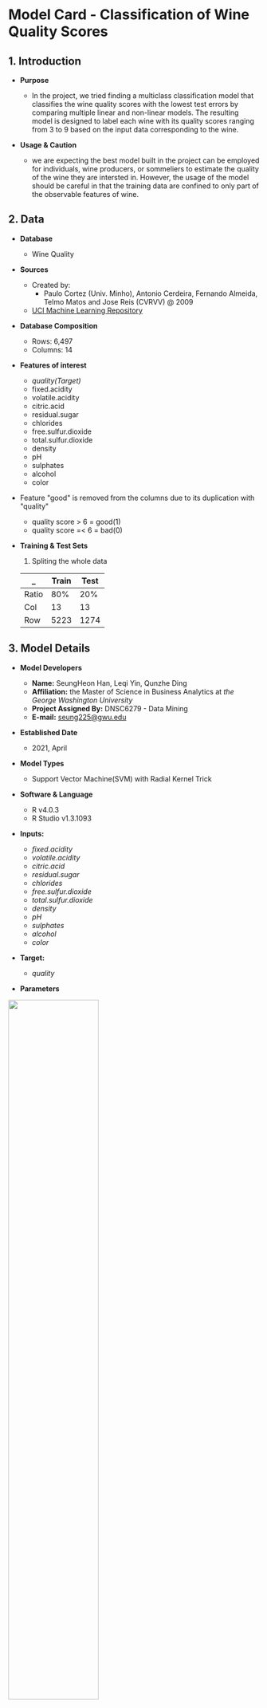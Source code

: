 # Model Card - Classification of Wine Quality Scores

## 1. Introduction

   * **Purpose**
 
     - In the project, we tried finding a multiclass classification model that classifies the wine quality scores with the lowest test errors by comparing multiple linear and non-linear models. The resulting model is designed to label each wine with its quality scores ranging from 3 to 9 based on the input data corresponding to the wine.

   * **Usage & Caution** 
  
     - we are expecting the best model built in the project can be employed for individuals, wine producers, or sommeliers to estimate the quality of the wine they are intersted in. However, the usage of the model should be careful in that the training data are confined to only part of the observable features of wine.

## 2. Data

  * **Database**
    
    - Wine Quality

  * **Sources** 
    
    - Created by: 
      - Paulo Cortez (Univ. Minho), Antonio Cerdeira, Fernando Almeida, Telmo Matos and Jose Reis (CVRVV) @ 2009
    - [UCI Machine Learning Repository](https://archive.ics.uci.edu/ml/datasets/Wine+Quality)

  * **Database Composition**
    
    - Rows: 6,497
    - Columns: 14

  * **Features of interest**
    
    - *quality(Target)*
    - fixed.acidity      
    - volatile.acidity 
    - citric.acid   
    - residual.sugar    
    - chlorides         
    - free.sulfur.dioxide 
    - total.sulfur.dioxide
    - density      
    - pH            
    - sulphates        
    - alcohol                     
    - color  

  * Feature "good" is removed from the columns due to its duplication with "quality"
    - quality score > 6 = good(1)
    - quality score =< 6 = bad(0)
 
  * **Training & Test Sets**
  
    1. Spliting the whole data

      _  |  Train  |  Test 
    -----|---------|---------
    Ratio | 80% | 20%
    Col | 13 | 13
    Row | 5223 | 1274
  
  
## 3. Model Details
  
  * **Model Developers** 
    - **Name:** SeungHeon Han, Leqi Yin, Qunzhe Ding 
    - **Affiliation:** the Master of Science in Business Analytics at *the George Washington University*
    - **Project Assigned By:** DNSC6279 - Data Mining
    - **E-mail:** seung225@gwu.edu
    
  * **Established Date**
    - 2021, April
 
  * **Model Types**
    - Support Vector Machine(SVM) with Radial Kernel Trick
      

  * **Software & Language**
    - R v4.0.3
    - R Studio v1.3.1093
  
  * **Inputs:**
    - *fixed.acidity*    
    - *volatile.acidity* 
    - *citric.acid*   
    - *residual.sugar*    
    - *chlorides*        
    - *free.sulfur.dioxide*
    - *total.sulfur.dioxide*
    - *density*    
    - *pH*            
    - *sulphates*        
    - *alcohol*                     
    - *color* 

  * **Target:**
    - *quality*

  * **Parameters**
   
   <img src=https://github.com/hshehjue/Project_Data_Mining/blob/main/Supervised_Learning/Wine_Quality/images/svm_r.png width=60% height=60%>
  
    - Cost = 100
    - Gamma = 1


## 4. Quantitative Analysis

### **4.1 Model Performance** 
* **Metrics**
  - Sensitivity 
    - True Positive / (True Positive + False Negative)  
  - Benchmark values
    - the proportion of the number of observations of test set response by each class to the total number of the observations of the test set response. 
  - Accuracy
    - (True Positive + True Negative) / (True Positive + True Negative + False Positive + False Negative)
  - Error
    - 1 - Accuracy

* **ON TEST DATA SET**
  
  - **Confusion Matrix**
   
   <img src=https://github.com/hshehjue/Project_Data_Mining/blob/main/Supervised_Learning/Wine_Quality/images/Confusion_svm_r.png width=50% height=50%>

  - **Sensitivity**
    
    3 | 4 | 5 | 6 | 7 | 8 | 9 
    ---|---|---|---|---|---|---
    0.000|0.133|0.714|0.746|0.617|0.378|NaN
    
  - **Benchmark**  
    
    3 | 4 | 5 | 6 | 7 | 8 | 9 
    ---|---|---|---|---|---|---
    0.0016|0.0353|0.3155|0.4568|0.1617|0.0290|0.0000
 
     - According to the sensitivity, the quality score 4, 5, 6, 7, 8 are relatively well classified when compared with the benchmark. The class 3 which has been trained with very small number of training observations demonstrates unsatisfactory accuracy. In the case of the class 9, the number of its observations is too small to be assigned to the test set.

  - **Accuracy**
    
    - Accuracy = 0.6813
    - The overall accuracy of the SVM model with radial kernel is about 68.13%
    
  - **Test Error**
    
    - 1 - Accuracy = 0.3187
    - The test error produced by the fitted SVM model with radial kernel is approximately 31.87%

### **4.2 Kernel**
   
   - *Pairs of variables with the seven classes of “quality”*

   <img src=https://github.com/hshehjue/Project_Data_Mining/blob/main/Supervised_Learning/Wine_Quality/images/svm_r_pre.png width=90% height=90%>
   
    - X-axis and Y-axis correspond to the different pairs of the independent variables and the seven distinct quality scores 
      are differentiated with different point colors. The distributions of the seven quality labels between different pairs of predictors 
      seem hard to be dissected by linear decision boundary through the one-versus-one approach. 
      Under the circumstances, the quality labels should be better to be classified by SVM models with radial and polynomial kernels.

    - Taking radial kernel here 


### **4.3 Model Debugging** 
   
   * **Remediation: Removing Outliers**
     
     - Box plots by columns before removing outliers
        
     <img src=https://github.com/hshehjue/Project_Data_Mining/blob/main/Supervised_Learning/Wine_Quality/images/prior_out.png width=70% height=70%>

     - Box plots by columns after removing outliers
     
     <img src=https://github.com/hshehjue/Project_Data_Mining/blob/main/Supervised_Learning/Wine_Quality/images/removed_out.png width=70% height=70%>

 
### **4.4 An Alternative Models**

* **Models**
  - SVM with polynomial basis kernel trick
  - Multinomial Logistic Regression
  - K-Nearest Neighbor(KNN)
  - Quadratic Discriminant Analysis(QDA)
* *the details of all the alternative models are described in the [Final Report]()*

* **Comparison among the models**
 
Model  |  Test Error
-------|---------
**SVM(radial kernel)** | **0.3187**
SVM(Polynomial kernel) | 0.3917
Logistic Regression | 0.4639
KNN | 0.3603
QDA | 0.4702
 
 

   
    
  















